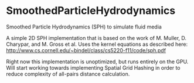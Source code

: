 # SmoothedParticleHydrodynamics
Smoothed Particle Hydrodynamics (SPH) to simulate fluid media

A simple 2D SPH implementation that is based on the work of M. Muller, D. Charypar, and M. Gross et al. 
Uses the kernel equations as described here:
http://www.cs.cornell.edu/~bindel/class/cs5220-f11/code/sph.pdf

Right now this implementation is unoptimized, but runs entirely on the GPU. 
Will start working towards implementing Spatial Grid Hashing in order to reduce complexity of all-pairs distance calculation.
